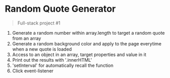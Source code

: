 # Random Quote Generator

> Full-stack project #1

1. Generate a random number within array.length to target a random quote from an array
2. Generate a random background color and apply to the page everytime when a new quote is loaded
3. Access to an object in an array, target properties and value in it
4. Print out the results with '.innerHTML'
5. 'setInterval' for automatically recall the function
6. Click event-listener

